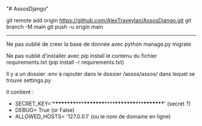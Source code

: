 "# AssosDjango"

git remote add origin https://github.com/AlexTraveylan/AssosDjango.git
git branch -M main
git push -u origin main

---

Ne pas oublié de creer la base de donnée avec python manage.py migrate

Ne pas oublié d'installer avec pip install le contenu du fichier requirements.txt (pip install -r requirements.txt)

Il y a un dossier .env à rajouter dans le dossier /assos/assos/ dans lequel se trouve settings.py

Il contient :

- SECRET_KEY='\***\*\*\*\*\*\*\***\*\*\***\*\*\*\*\*\*\***\*\*\*\***\*\*\*\*\*\*\***\*\*\***\*\*\*\*\*\*\***' (secret ?)
- DEBUG= True (or False)
- ALLOWED_HOSTS= '127.0.0.1' (ou le nom de domaine en ligne)
